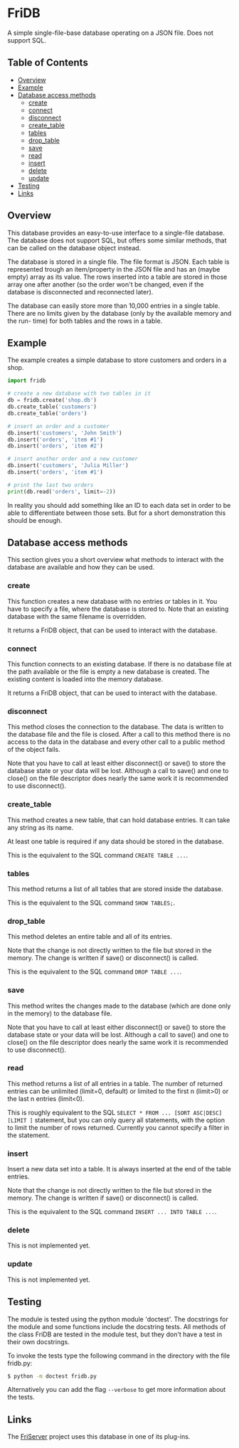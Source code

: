 # FriDB
A simple single-file-base database operating on a JSON file. 
Does not support SQL.

## Table of Contents
- [Overview](#overview)
- [Example](#example)
- [Database access methods](#database-access-methods)
    - [create](#create)
    - [connect](#connect)
    - [disconnect](#disconnect)
    - [create_table](#create_table)
    - [tables](#tables)
    - [drop_table](#drop_table)
    - [save](#save)
    - [read](#read)
    - [insert](#insert)
    - [delete](#delete)
    - [update](#update)
- [Testing](#testing)
- [Links](#links)

## Overview
This database provides an easy-to-use interface to a single-file database. The
database does not support SQL, but offers some similar methods, that can be
called on the database object instead.

The database is stored in a single file. The file format is JSON. Each table
is represented trough an item/property in the JSON file and has an (maybe
empty) array as its value. The rows inserted into a table are stored in those
array one after another (so the order won't be changed, even if the database is
disconnected and reconnected later).

The database can easily store more than 10,000 entries in a single table. There
are no limits given by the database (only by the available memory and the run-
time) for both tables and the rows in a table.

## Example
The example creates a simple database to store customers and orders in a shop.
```python
import fridb

# create a new database with two tables in it
db = fridb.create('shop.db')
db.create_table('customers')
db.create_table('orders')

# insert an order and a customer
db.insert('customers', 'John Smith')
db.insert('orders', 'item #1')
db.insert('orders', 'item #2')

# insert another order and a new customer
db.insert('customers', 'Julia Miller')
db.insert('orders', 'item #1')

# print the last two orders
print(db.read('orders', limit=-2))
```
In reality you should add something like an ID to each data set in order to be
able to differentiate between those sets. But for a short demonstration this
should be enough.

## Database access methods
This section gives you a short overview what methods to interact with the
database are available and how they can be used.
### create
This function creates a new database with no entries or tables in it. You have
to specify a file, where the database is stored to. Note that an existing
database with the same filename is overridden.

It returns a FriDB object, that can be used to interact with the database.

### connect
This function connects to an existing database. If there is no database file at
the path available or the file is empty a new database is created. The existing
content is loaded into the memory database.

It returns a FriDB object, that can be used to interact with the database.

### disconnect
This method closes the connection to the database. The data is written to the
database file and the file is closed. After a call to this method there is no
access to the data in the database and every other call to a public method of
the object fails.

Note that you have to call at least either disconnect() or save() to store the
database state or your data will be lost. Although a call to save() and one to
close() on the file descriptor does nearly the same work it is recommended to
use disconnect().

### create_table
This method creates a new table, that can hold database entries. It can take
any string as its name.

At least one table is required if any data should be stored in the database.

This is the equivalent to the SQL command `CREATE TABLE ...`.

### tables
This method returns a list of all tables that are stored inside the database.

This is the equivalent to the SQL command `SHOW TABLES;`.

### drop_table
This method deletes an entire table and all of its entries.

Note that the change is not directly written to the file but stored in the
memory. The change is written if save() or disconnect() is called.

This is the equivalent to the SQL command `DROP TABLE ...`.

### save
This method writes the changes made to the database (which are done only in the
memory) to the database file. 

Note that you have to call at least either disconnect() or save() to store the
database state or your data will be lost. Although a call to save() and one to
close() on the file descriptor does nearly the same work it is recommended to
use disconnect().

### read
This method returns a list of all entries in a table. The number of returned
entries can be unlimited (limit=0, default) or limited to the first n (limit>0)
or the last n entries (limit<0).

This is roughly equivalent to the SQL 
`SELECT * FROM ... [SORT ASC|DESC] [LIMIT ]` statement, but you can only
query all statements, with the option to limit the number of rows returned.
Currently you cannot specify a filter in the statement.

### insert
Insert a new data set into a table. It is always inserted at the end of the
table entries.

Note that the change is not directly written to the file but stored in the
memory. The change is written if save() or disconnect() is called.

This is the equivalent to the SQL command `INSERT ... INTO TABLE ...`.

### delete
This is not implemented yet.

### update
This is not implemented yet.

## Testing
The module is tested using the python module 'doctest'. The docstrings for the
module and some functions include the docstring tests. All methods of the
class FriDB are tested in the module test, but they don't have a test in their
own docstrings.

To invoke the tests type the following command in the directory with the file
fridb.py:
```bash
$ python -m doctest fridb.py
```
Alternatively you can add the flag `--verbose` to get more information about
the tests.

## Links
The [FriServer](https://github.com/jfrimmel/FriServer) project uses this 
database in one of its plug-ins.
